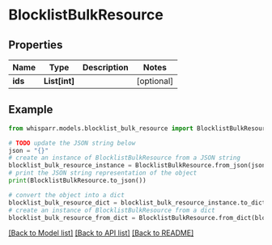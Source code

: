 # BlocklistBulkResource


## Properties

Name | Type | Description | Notes
------------ | ------------- | ------------- | -------------
**ids** | **List[int]** |  | [optional] 

## Example

```python
from whisparr.models.blocklist_bulk_resource import BlocklistBulkResource

# TODO update the JSON string below
json = "{}"
# create an instance of BlocklistBulkResource from a JSON string
blocklist_bulk_resource_instance = BlocklistBulkResource.from_json(json)
# print the JSON string representation of the object
print(BlocklistBulkResource.to_json())

# convert the object into a dict
blocklist_bulk_resource_dict = blocklist_bulk_resource_instance.to_dict()
# create an instance of BlocklistBulkResource from a dict
blocklist_bulk_resource_from_dict = BlocklistBulkResource.from_dict(blocklist_bulk_resource_dict)
```
[[Back to Model list]](../README.md#documentation-for-models) [[Back to API list]](../README.md#documentation-for-api-endpoints) [[Back to README]](../README.md)


